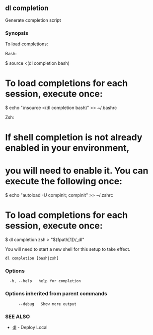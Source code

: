 ## dl completion

Generate completion script

### Synopsis

To load completions:

Bash:

$ source <(dl completion bash)

# To load completions for each session, execute once:

$ echo "\nsource <(dl completion bash)" >> ~/.bashrc

Zsh:

# If shell completion is not already enabled in your environment,

# you will need to enable it. You can execute the following once:

$ echo "autoload -U compinit; compinit" >> ~/.zshrc

# To load completions for each session, execute once:

$ dl completion zsh > "${fpath[1]}/_dl"

You will need to start a new shell for this setup to take effect.

```
dl completion [bash|zsh]
```

### Options

```
  -h, --help   help for completion
```

### Options inherited from parent commands

```
      --debug   Show more output
```

### SEE ALSO

* [dl](dl.md)     - Deploy Local

